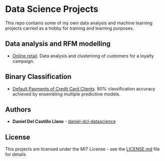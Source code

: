 # Data Science Projects

This repo contains some of my own data analysis and machine learning projects carried as a hobby for training and learning purposes.


## Data analysis and RFM modelling

* [Online retail](/online_retailer_RFM.md). Data analysis and clusterinng of customers for a loyalty campaign.


## Binary Classification

* [Default Payments of Credit Card Clients](/projects/default_payment.r). 80% classification accuracy achieved by ensembling multiple predicitive models.


## Authors

* **Daniel Del Castillo Llano** - [daniel-dcl-datascience](https://github.com/daniel-dcl-datascience)


## License

This projects are licensed under the MIT License - see the [LICENSE.md](/LICENSE) file for details

